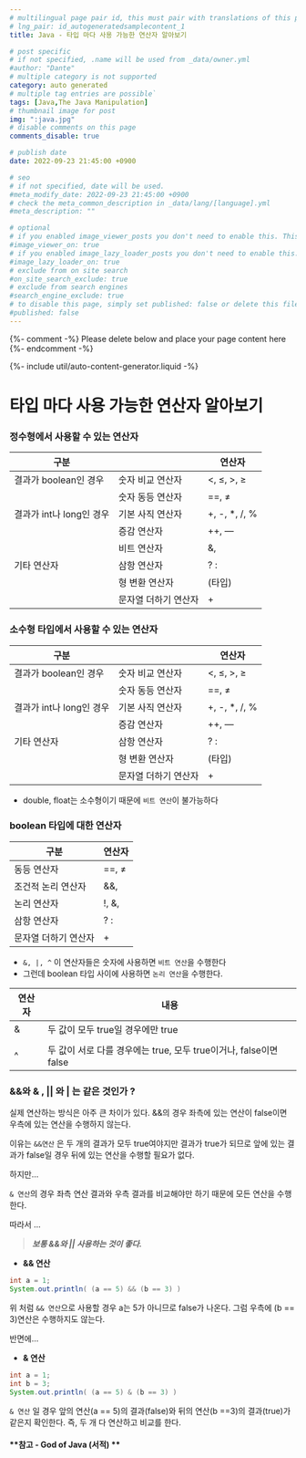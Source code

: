 ```yaml
---
# multilingual page pair id, this must pair with translations of this page. (This name must be unique)
# lng_pair: id_autogeneratedsamplecontent_1
title: Java - 타입 마다 사용 가능한 연산자 알아보기

# post specific
# if not specified, .name will be used from _data/owner.yml
#author: "Dante"
# multiple category is not supported
category: auto generated
# multiple tag entries are possible`
tags: [Java,The Java Manipulation]
# thumbnail image for post
img: ":java.jpg"
# disable comments on this page
comments_disable: true

# publish date
date: 2022-09-23 21:45:00 +0900

# seo
# if not specified, date will be used.
#meta_modify_date: 2022-09-23 21:45:00 +0900
# check the meta_common_description in _data/lang/[language].yml
#meta_description: ""

# optional
# if you enabled image_viewer_posts you don't need to enable this. This is only if image_viewer_posts = false
#image_viewer_on: true
# if you enabled image_lazy_loader_posts you don't need to enable this. This is only if image_lazy_loader_posts = false
#image_lazy_loader_on: true
# exclude from on site search
#on_site_search_exclude: true
# exclude from search engines
#search_engine_exclude: true
# to disable this page, simply set published: false or delete this file
#published: false
---
```

{%- comment -%} Please delete below and place your page content here {%- endcomment -%}

{%- include util/auto-content-generator.liquid -%}

<!-- outline-start -->

# 타입 마다 사용 가능한 연산자 알아보기

### 정수형에서 사용할 수 있는 연산자

| 구분 |  | 연산자 |
| --- | --- | --- |
| 결과가 boolean인 경우  | 숫자 비교 연산자 | <, ≤, >, ≥ |
|  | 숫자 동등 연산자 | ==, ≠ |
| 결과가 int나 long인 경우 | 기본 사직 연산자 | +, -, *, /, % |
|  | 증감 연산자 | ++, — |
|  | 비트 연산자 | &, |, ^, ~, <<, >>, >>>  |
| 기타 연산자 | 삼항 연산자 | ? : |
|  | 형 변환 연산자 | (타입) |
|  | 문자열 더하기 연산자  | + |

### 소수형 타입에서 사용할 수 있는 연산자

| 구분 |  | 연산자 |
| --- | --- | --- |
| 결과가 boolean인 경우  | 숫자 비교 연산자 | <, ≤, >, ≥ |
|  | 숫자 동등 연산자 | ==, ≠ |
| 결과가 int나 long인 경우 | 기본 사직 연산자 | +, -, *, /, % |
|  | 증감 연산자 | ++, — |
| 기타 연산자 | 삼항 연산자 | ? : |
|  | 형 변환 연산자 | (타입) |
|  | 문자열 더하기 연산자  | + |
- double, float는 소수형이기 때문에 `비트 연산`이 불가능하다

### boolean 타입에 대한 연산자

| 구분 | 연산자 |
| --- | --- |
| 동등 연산자 | ==, ≠ |
| 조건적 논리 연산자 | &&, || |
| 논리 연산자 | !, &, |, ^ |
| 삼항 연산자 | ? :  |
| 문자열 더하기 연산자 | +  |

- `&, |, ^`  이 연산자들은 숫자에 사용하면 `비트 연산`을 수행한다
- 그런데   boolean 타입 사이에 사용하면 `논리 연산`을 수행한다.

| 연산자 | 내용 |
| --- | --- |
| & | 두 값이 모두 true일 경우에만 true |
| | | 두 값이 모두 false일 경우에만 false |
| ^ | 두 값이 서로 다를 경우에는 true, 모두 true이거나, false이면 false |

### &&와 & , || 와 | 는 같은 것인가 ?

실제 연산하는 방식은 아주 큰 차이가 있다. &&의 경우 좌측에 있는 연산이 false이면 우측에 있는 연산을 수행하지 않는다.

이유는 `&&연산` 은 두 개의 결과가 모두 true여야지만 결과가 true가 되므로 앞에 있는 결과가 false일 경우 뒤에 있는 연산을 수행할 필요가 없다.

하지만…

`& 연산`의 경우 좌측 연산 결과와 우측 결과를 비교해야만 하기 때문에 모든 연산을 수행한다.

따라서 …

> ***보통 &&와 || 사용하는 것이 좋다.***
>

- **&& 연산**

```java
int a = 1;
System.out.println( (a == 5) && (b == 3) )
```

위 처럼  `&& 연산`으로 사용할 경우  a는 5가 아니므로 false가 나온다. 그럼 우측에 (b == 3)연산은 수행하지도 않는다.

반면에…

- **& 연산**

```java
int a = 1;
int b = 3;
System.out.println( (a == 5) & (b == 3) )
```

`& 연산` 일 경우 앞의 연산(a == 5)의 결과(false)와 뒤의 연산(b ==3)의 결과(true)가 같은지 확인한다.  즉, 두 개 다 연산하고 비교를 한다.


#### **참고 - God of Java (서적) **

<!-- outline-end -->
